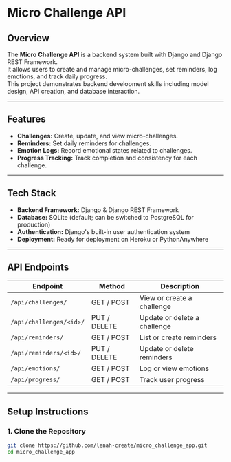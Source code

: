 # Micro Challenge API

## Overview
The **Micro Challenge API** is a backend system built with Django and Django REST Framework.  
It allows users to create and manage micro-challenges, set reminders, log emotions, and track daily progress.  
This project demonstrates backend development skills including model design, API creation, and database interaction.

---

## Features
- **Challenges:** Create, update, and view micro-challenges.
- **Reminders:** Set daily reminders for challenges.
- **Emotion Logs:** Record emotional states related to challenges.
- **Progress Tracking:** Track completion and consistency for each challenge.

---

## Tech Stack
- **Backend Framework:** Django & Django REST Framework  
- **Database:** SQLite (default; can be switched to PostgreSQL for production)  
- **Authentication:** Django's built-in user authentication system  
- **Deployment:** Ready for deployment on Heroku or PythonAnywhere  

---

## API Endpoints
| Endpoint | Method | Description |
|-----------|--------|-------------|
| `/api/challenges/` | GET / POST | View or create a challenge |
| `/api/challenges/<id>/` | PUT / DELETE | Update or delete a challenge |
| `/api/reminders/` | GET / POST | List or create reminders |
| `/api/reminders/<id>/` | PUT / DELETE | Update or delete reminders |
| `/api/emotions/` | GET / POST | Log or view emotions |
| `/api/progress/` | GET / POST | Track user progress |

---

## Setup Instructions

### 1. Clone the Repository
```bash
git clone https://github.com/lenah-create/micro_challenge_app.git
cd micro_challenge_app
